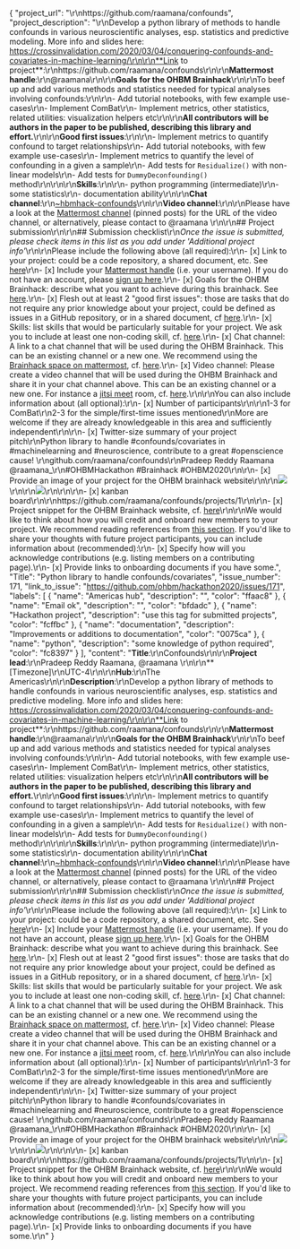{
  "project_url": "\r\nhttps://github.com/raamana/confounds",
  "project_description": "\r\nDevelop a python library of methods to handle confounds in various neuroscientific analyses, esp. statistics and predictive modeling. More info and slides here:  https://crossinvalidation.com/2020/03/04/conquering-confounds-and-covariates-in-machine-learning/\r\n\r\n**Link to project**:\r\nhttps://github.com/raamana/confounds\r\n\r\n**Mattermost handle**:\r\n@raamana\r\n\r\n**Goals for the OHBM Brainhack**\r\n\r\nTo beef up and add various methods and statistics needed for typical analyses involving confounds:\r\n\r\n- Add tutorial notebooks, with few example use-cases\r\n- Implement ComBat\r\n- Implement metrics, other statistics, related utilities: visualization helpers etc\r\n\r\n**All contributors will be authors in the paper to be published, describing this library and effort.**\r\n\r\n**Good first issues**:\r\n\r\n- Implement metrics to quantify confound to target relationships\r\n- Add tutorial notebooks, with few example use-cases\r\n- Implement metrics to quantify the level of confounding in a given a sample\r\n- Add tests for `Residualize()` with non-linear models\r\n- Add tests for `DummyDeconfounding()` method\r\n\r\n\r\n**Skills**:\r\n\r\n- python programming (intermediate)\r\n- some statistics\r\n- documentation ability\r\n\r\n**Chat channel**:\r\n[~hbmhack-confounds](https://mattermost.brainhack.org/brainhack/channels/confounds)\r\n\r\n**Video channel**:\r\n\r\nPlease have a look at the [Mattermost channel](https://mattermost.brainhack.org/brainhack/channels/confounds) (pinned posts) for the URL of the video channel, or alternatively, please contact to @raamana \r\n\r\n## Project submission\r\n\r\n## Submission checklist\r\n*Once the issue is submitted, please check items in this list as you add under 'Additional project info'*\r\n\r\nPlease include the following above (all required):\r\n-   [x] Link to your project: could be a code repository, a shared document, etc. See [here](https://github.com/ohbm/hackathon2020/blob/master/.github/ISSUE_TEMPLATE/handbooks/projects.md#link-to-project)\r\n-   [x] Include your [Mattermost handle](https://mattermost.brainhack.org/) (i.e. your username). If you do not have an account, please [sign up here](https://mattermost.brainhack.org/signup_email).\r\n-   [x] Goals for the OHBM Brainhack: describe what you want to achieve during this brainhack. See [here](https://github.com/ohbm/hackathon2020/blob/master/.github/ISSUE_TEMPLATE/handbooks/projects.md#goals).\r\n-   [x] Flesh out at least 2 \"good first issues\": those are tasks that do not require any prior knowledge about your project, could be defined as issues in a GitHub repository, or in a shared document, cf [here](https://github.com/ohbm/hackathon2020/blob/master/.github/ISSUE_TEMPLATE/handbooks/projects.md#onboarding-2-good-first-issues).\r\n-   [x] Skills: list skills that would be particularly suitable for your project. We ask you to include at least one non-coding skill, cf. [here](https://github.com/ohbm/hackathon2020/blob/master/.github/ISSUE_TEMPLATE/handbooks/projects.md#onboarding-skills).\r\n-   [x] Chat channel: A link to a chat channel that will be used during the OHBM Brainhack. This can be an existing channel or a new one. We recommend using the [Brainhack space on mattermost](https://mattermost.brainhack.org/), cf. [here](https://github.com/ohbm/hackathon2020/blob/master/.github/ISSUE_TEMPLATE/handbooks/projects.md#chat).\r\n-   [x] Video channel: Please create a video channel that will be used during the OHBM Brainhack and share it in your chat channel above. This can be an existing channel or a new one. For instance a [jitsi meet](https://meet.jit.si/) room, cf. [here](https://github.com/ohbm/hackathon2020/blob/master/.github/ISSUE_TEMPLATE/handbooks/projects.md#video-calls).\r\n\r\nYou can also include information about (all optional):\r\n-   [x] Number of participants\r\n\r\n1-3 for ComBat\r\n2-3 for the simple/first-time issues mentioned\r\nMore are welcome if they are already knowledgeable in this area and sufficiently independent\r\n\r\n-   [x] Twitter-size summary of your project pitch\r\nPython library to handle #confounds/covariates in #machinelearning and #neuroscience, contribute to a great #openscience cause! \r\ngithub.com/raamana/confounds\r\nPradeep Reddy Raamana @raamana_\r\n#OHBMHackathon #Brainhack #OHBM2020\r\n\r\n-   [x] Provide an image of your project for the OHBM brainhack website\r\n\r\n![](https://github.com/raamana/confounds/raw/master/confounds_card.jpg)\r\n\r\n![](https://github.com/raamana/confounds/raw/master/docs/schematic_method_impl_status.png)\r\n\r\n\r\n-   [x] kanban board\r\n\r\nhttps://github.com/raamana/confounds/projects/1\r\n\r\n-   [x] Project snippet for the OHBM Brainhack website, cf. [here](https://github.com/ohbm/hackathon2020/blob/master/.github/ISSUE_TEMPLATE/handbooks/projects.md#project-snippet-for-the-ohbm-brainhack-website)\r\n\r\nWe would like to think about how you will credit and onboard new members to your project. We recommend reading references from [this section](https://github.com/ohbm/hackathon2020/blob/master/.github/ISSUE_TEMPLATE/handbooks/projects.md#credit-and-onboarding). If you'd like to share your thoughts with future project participants, you can include information about (recommended):\r\n-   [x] Specify how will you acknowledge contributions (e.g. listing members on a contributing page).\r\n-   [x] Provide links to onboarding documents if you have some.",
  "Title": "Python library to handle confounds/covariates",
  "issue_number": 171,
  "link_to_issue": "https://github.com/ohbm/hackathon2020/issues/171",
  "labels": [
    {
      "name": "Americas hub",
      "description": "",
      "color": "ffaac8"
    },
    {
      "name": "Email ok",
      "description": "",
      "color": "bfdadc"
    },
    {
      "name": "Hackathon project",
      "description": "use this tag for submitted projects",
      "color": "fcffbc"
    },
    {
      "name": "documentation",
      "description": "Improvements or additions to documentation",
      "color": "0075ca"
    },
    {
      "name": "python",
      "description": "some knowledge of python required",
      "color": "fc8397"
    }
  ],
  "content": "**Title**:\r\nConfounds\r\n\r\n**Project lead**:\r\nPradeep Reddy Raamana, @raamana \r\n\r\n**[Timezone]\r\nUTC-4\r\n\r\n**Hub**:\r\nThe Americas\r\n\r\n**Description**:\r\nDevelop a python library of methods to handle confounds in various neuroscientific analyses, esp. statistics and predictive modeling. More info and slides here:  https://crossinvalidation.com/2020/03/04/conquering-confounds-and-covariates-in-machine-learning/\r\n\r\n**Link to project**:\r\nhttps://github.com/raamana/confounds\r\n\r\n**Mattermost handle**:\r\n@raamana\r\n\r\n**Goals for the OHBM Brainhack**\r\n\r\nTo beef up and add various methods and statistics needed for typical analyses involving confounds:\r\n\r\n- Add tutorial notebooks, with few example use-cases\r\n- Implement ComBat\r\n- Implement metrics, other statistics, related utilities: visualization helpers etc\r\n\r\n**All contributors will be authors in the paper to be published, describing this library and effort.**\r\n\r\n**Good first issues**:\r\n\r\n- Implement metrics to quantify confound to target relationships\r\n- Add tutorial notebooks, with few example use-cases\r\n- Implement metrics to quantify the level of confounding in a given a sample\r\n- Add tests for `Residualize()` with non-linear models\r\n- Add tests for `DummyDeconfounding()` method\r\n\r\n\r\n**Skills**:\r\n\r\n- python programming (intermediate)\r\n- some statistics\r\n- documentation ability\r\n\r\n**Chat channel**:\r\n[~hbmhack-confounds](https://mattermost.brainhack.org/brainhack/channels/confounds)\r\n\r\n**Video channel**:\r\n\r\nPlease have a look at the [Mattermost channel](https://mattermost.brainhack.org/brainhack/channels/confounds) (pinned posts) for the URL of the video channel, or alternatively, please contact to @raamana \r\n\r\n## Project submission\r\n\r\n## Submission checklist\r\n*Once the issue is submitted, please check items in this list as you add under 'Additional project info'*\r\n\r\nPlease include the following above (all required):\r\n-   [x] Link to your project: could be a code repository, a shared document, etc. See [here](https://github.com/ohbm/hackathon2020/blob/master/.github/ISSUE_TEMPLATE/handbooks/projects.md#link-to-project)\r\n-   [x] Include your [Mattermost handle](https://mattermost.brainhack.org/) (i.e. your username). If you do not have an account, please [sign up here](https://mattermost.brainhack.org/signup_email).\r\n-   [x] Goals for the OHBM Brainhack: describe what you want to achieve during this brainhack. See [here](https://github.com/ohbm/hackathon2020/blob/master/.github/ISSUE_TEMPLATE/handbooks/projects.md#goals).\r\n-   [x] Flesh out at least 2 \"good first issues\": those are tasks that do not require any prior knowledge about your project, could be defined as issues in a GitHub repository, or in a shared document, cf [here](https://github.com/ohbm/hackathon2020/blob/master/.github/ISSUE_TEMPLATE/handbooks/projects.md#onboarding-2-good-first-issues).\r\n-   [x] Skills: list skills that would be particularly suitable for your project. We ask you to include at least one non-coding skill, cf. [here](https://github.com/ohbm/hackathon2020/blob/master/.github/ISSUE_TEMPLATE/handbooks/projects.md#onboarding-skills).\r\n-   [x] Chat channel: A link to a chat channel that will be used during the OHBM Brainhack. This can be an existing channel or a new one. We recommend using the [Brainhack space on mattermost](https://mattermost.brainhack.org/), cf. [here](https://github.com/ohbm/hackathon2020/blob/master/.github/ISSUE_TEMPLATE/handbooks/projects.md#chat).\r\n-   [x] Video channel: Please create a video channel that will be used during the OHBM Brainhack and share it in your chat channel above. This can be an existing channel or a new one. For instance a [jitsi meet](https://meet.jit.si/) room, cf. [here](https://github.com/ohbm/hackathon2020/blob/master/.github/ISSUE_TEMPLATE/handbooks/projects.md#video-calls).\r\n\r\nYou can also include information about (all optional):\r\n-   [x] Number of participants\r\n\r\n1-3 for ComBat\r\n2-3 for the simple/first-time issues mentioned\r\nMore are welcome if they are already knowledgeable in this area and sufficiently independent\r\n\r\n-   [x] Twitter-size summary of your project pitch\r\nPython library to handle #confounds/covariates in #machinelearning and #neuroscience, contribute to a great #openscience cause! \r\ngithub.com/raamana/confounds\r\nPradeep Reddy Raamana @raamana_\r\n#OHBMHackathon #Brainhack #OHBM2020\r\n\r\n-   [x] Provide an image of your project for the OHBM brainhack website\r\n\r\n![](https://github.com/raamana/confounds/raw/master/confounds_card.jpg)\r\n\r\n![](https://github.com/raamana/confounds/raw/master/docs/schematic_method_impl_status.png)\r\n\r\n\r\n-   [x] kanban board\r\n\r\nhttps://github.com/raamana/confounds/projects/1\r\n\r\n-   [x] Project snippet for the OHBM Brainhack website, cf. [here](https://github.com/ohbm/hackathon2020/blob/master/.github/ISSUE_TEMPLATE/handbooks/projects.md#project-snippet-for-the-ohbm-brainhack-website)\r\n\r\nWe would like to think about how you will credit and onboard new members to your project. We recommend reading references from [this section](https://github.com/ohbm/hackathon2020/blob/master/.github/ISSUE_TEMPLATE/handbooks/projects.md#credit-and-onboarding). If you'd like to share your thoughts with future project participants, you can include information about (recommended):\r\n-   [x] Specify how will you acknowledge contributions (e.g. listing members on a contributing page).\r\n-   [x] Provide links to onboarding documents if you have some.\r\n"
}
